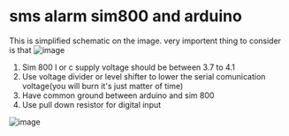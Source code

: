 # sms alarm sim800 and arduino

This is simplified schematic on the image. very importent thing to consider is that
![image](https://user-images.githubusercontent.com/53902741/66390837-9433a400-e9dc-11e9-97e1-67ea64a98180.png)
1) Sim 800 l or c supply voltage should be between 3.7 to 4.1 
2) Use voltage divider or level shifter to lower the serial comunication voltage(you will burn it's just matter of time)
3) Have common ground between arduino and sim 800 
4) Use pull down resistor for digital input

![image](https://user-images.githubusercontent.com/53902741/66381947-567a4f80-e9cb-11e9-8b06-5e1cf1534a72.png)

